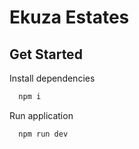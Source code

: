 
# Ekuza Estates




## Get Started

Install dependencies

```bash
  npm i
```

Run application

```bash
  npm run dev
```

